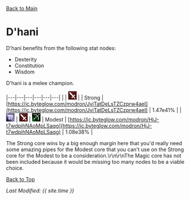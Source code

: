 [Back to Main](..\index.md)

# D'hani

D'hani benefits from the following stat nodes:

* Dexterity
* Constitution
* Wisdom

D'hani is a melee champion.

|---|---|---|---|---|---|
|   | ![Melee Icon](images\melee.png) |   | Strong  | [https://ic.byteglow.com/modron/JviTatDeLsTZCzprw4aeI](https://ic.byteglow.com/modron/JviTatDeLsTZCzprw4aeI) | 1.47e41% |
| ![Magic Icon](images\magic.png) | ![Melee Icon](images\melee.png) | ![Ranged Icon](images\ranged.png) | Modest  | [https://ic.byteglow.com/modron/HjJ-t7wdpihNAoMpLSaqg](https://ic.byteglow.com/modron/HjJ-t7wdpihNAoMpLSaqg) | 1.08e38% |

The Strong core wins by a big enough margin here that you'd really need some amazing pipes for the Modest core that you can't use on the Strong core for the Modest to be a consideration.\r\n\r\nThe Magic core has not been included because it would be missing too many nodes to be a viable choice.

[Back to Top](#top)

*Last Modified: {{ site.time }}*
